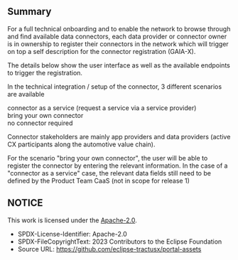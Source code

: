 ## Summary

For a full technical onboarding and to enable the network to browse through and find available data connectors, each data provider or connector owner is in ownership to register their connectors in the network which will trigger on top a self description for the connector registration (GAIA-X).

The details below show the user interface as well as the available endpoints to trigger the registration.

In the technical integration / setup of the connector, 3 different scenarios are available

connector as a service (request a service via a service provider) \
bring your own connector \
no connector required

Connector stakeholders are mainly app providers and data providers (active CX participants along the automotive value chain).

For the scenario "bring your own connector", the user will be able to register the connector by entering the relevant information. In the case of a "connector as a service" case, the relevant data fields still need to be defined by the Product Team CaaS (not in scope for release 1)

## NOTICE

This work is licensed under the [Apache-2.0](https://www.apache.org/licenses/LICENSE-2.0).

- SPDX-License-Identifier: Apache-2.0
- SPDX-FileCopyrightText: 2023 Contributors to the Eclipse Foundation
- Source URL: https://github.com/eclipse-tractusx/portal-assets
